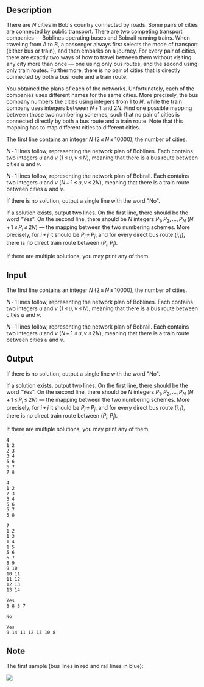 ## Description

<div><p>There are <span class="tex-span"><i>N</i></span> cities in Bob's country connected by roads. Some pairs of cities are connected by public transport. There are two competing transport companies&nbsp;— <span class="tex-font-style-bf">Boblines</span> operating buses and <span class="tex-font-style-bf">Bobrail</span> running trains. When traveling from <span class="tex-span"><i>A</i></span> to <span class="tex-span"><i>B</i></span>, a passenger always first selects the mode of transport (either bus or train), and then embarks on a journey. For every pair of cities, there are exactly two ways of how to travel between them without visiting any city more than once&nbsp;— one using only bus routes, and the second using only train routes. Furthermore, there is no pair of cities that is directly connected by both a bus route and a train route.</p><p>You obtained the plans of each of the networks. Unfortunately, each of the companies uses different names for the same cities. More precisely, the bus company numbers the cities using integers from <span class="tex-span">1</span> to <span class="tex-span"><i>N</i></span>, while the train company uses integers between <span class="tex-span"><i>N</i> + 1</span> and <span class="tex-span">2<i>N</i></span>. Find one possible mapping between those two numbering schemes, such that no pair of cities is connected directly by both a bus route and a train route. Note that this mapping has to map different cities to different cities.</p></div><div class="input-specification"><p>The first line contains an integer <span class="tex-span"><i>N</i></span> (<span class="tex-span">2 ≤ <i>N</i> ≤ 10000</span>), the number of cities.</p><p><span class="tex-span"><i>N</i> - 1</span> lines follow, representing the network plan of Boblines. Each contains two integers <span class="tex-span"><i>u</i></span> and <span class="tex-span"><i>v</i></span> (<span class="tex-span">1 ≤ <i>u</i>, <i>v</i> ≤ <i>N</i></span>), meaning that there is a bus route between cities <span class="tex-span"><i>u</i></span> and <span class="tex-span"><i>v</i></span>.</p><p><span class="tex-span"><i>N</i> - 1</span> lines follow, representing the network plan of Bobrail. Each contains two integers <span class="tex-span"><i>u</i></span> and <span class="tex-span"><i>v</i></span> (<span class="tex-span"><i>N</i> + 1 ≤ <i>u</i>, <i>v</i> ≤ 2<i>N</i></span>), meaning that there is a train route between cities <span class="tex-span"><i>u</i></span> and <span class="tex-span"><i>v</i></span>.</p></div><div class="output-specification"><p>If there is no solution, output a single line with the word "<span class="tex-font-style-tt">No</span>".</p><p>If a solution exists, output two lines. On the first line, there should be the word "<span class="tex-font-style-tt">Yes</span>". On the second line, there should be <span class="tex-span"><i>N</i></span> integers <span class="tex-span"><i>P</i><sub class="lower-index">1</sub>, <i>P</i><sub class="lower-index">2</sub>, ..., <i>P</i><sub class="lower-index"><i>N</i></sub></span> (<span class="tex-span"><i>N</i> + 1 ≤ <i>P</i><sub class="lower-index"><i>i</i></sub> ≤ 2<i>N</i></span>)&nbsp;— the mapping between the two numbering schemes. More precisely, for <span class="tex-span"><i>i</i> ≠ <i>j</i></span> it should be <span class="tex-span"><i>P</i><sub class="lower-index"><i>i</i></sub> ≠ <i>P</i><sub class="lower-index"><i>j</i></sub></span>, and for every direct bus route <span class="tex-span">(<i>i</i>, <i>j</i>)</span>, there is no direct train route between <span class="tex-span">(<i>P</i><sub class="lower-index"><i>i</i></sub>, <i>P</i><sub class="lower-index"><i>j</i></sub>)</span>.</p><p>If there are multiple solutions, you may print any of them.</p></div>

## Input

<p>The first line contains an integer <span class="tex-span"><i>N</i></span> (<span class="tex-span">2 ≤ <i>N</i> ≤ 10000</span>), the number of cities.</p><p><span class="tex-span"><i>N</i> - 1</span> lines follow, representing the network plan of Boblines. Each contains two integers <span class="tex-span"><i>u</i></span> and <span class="tex-span"><i>v</i></span> (<span class="tex-span">1 ≤ <i>u</i>, <i>v</i> ≤ <i>N</i></span>), meaning that there is a bus route between cities <span class="tex-span"><i>u</i></span> and <span class="tex-span"><i>v</i></span>.</p><p><span class="tex-span"><i>N</i> - 1</span> lines follow, representing the network plan of Bobrail. Each contains two integers <span class="tex-span"><i>u</i></span> and <span class="tex-span"><i>v</i></span> (<span class="tex-span"><i>N</i> + 1 ≤ <i>u</i>, <i>v</i> ≤ 2<i>N</i></span>), meaning that there is a train route between cities <span class="tex-span"><i>u</i></span> and <span class="tex-span"><i>v</i></span>.</p>

## Output

<p>If there is no solution, output a single line with the word "<span class="tex-font-style-tt">No</span>".</p><p>If a solution exists, output two lines. On the first line, there should be the word "<span class="tex-font-style-tt">Yes</span>". On the second line, there should be <span class="tex-span"><i>N</i></span> integers <span class="tex-span"><i>P</i><sub class="lower-index">1</sub>, <i>P</i><sub class="lower-index">2</sub>, ..., <i>P</i><sub class="lower-index"><i>N</i></sub></span> (<span class="tex-span"><i>N</i> + 1 ≤ <i>P</i><sub class="lower-index"><i>i</i></sub> ≤ 2<i>N</i></span>)&nbsp;— the mapping between the two numbering schemes. More precisely, for <span class="tex-span"><i>i</i> ≠ <i>j</i></span> it should be <span class="tex-span"><i>P</i><sub class="lower-index"><i>i</i></sub> ≠ <i>P</i><sub class="lower-index"><i>j</i></sub></span>, and for every direct bus route <span class="tex-span">(<i>i</i>, <i>j</i>)</span>, there is no direct train route between <span class="tex-span">(<i>P</i><sub class="lower-index"><i>i</i></sub>, <i>P</i><sub class="lower-index"><i>j</i></sub>)</span>.</p><p>If there are multiple solutions, you may print any of them.</p>





```input1
4
1 2
2 3
3 4
5 6
6 7
7 8

```




```input2
4
1 2
2 3
3 4
5 6
5 7
5 8

```




```input3
7
1 2
1 3
1 4
1 5
5 6
6 7
8 9
9 10
10 11
11 12
12 13
13 14

```




```output1
Yes
6 8 5 7

```




```output2
No

```




```output3
Yes
9 14 11 12 13 10 8

```



## Note

<p>The first sample (bus lines in red and rail lines in blue):</p><p><img class="tex-graphics" src="file://Py33JYYF.png" style="max-width: 100.0%;max-height: 100.0%;"></p>
